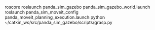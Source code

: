 roscore
roslaunch panda_sim_gazebo panda_sim_gazebo_world.launch
roslaunch panda_sim_moveit_config panda_moveit_planning_execution.launch
python ~/catkin_ws/src/panda_sim_gazebo/scripts/grasp.py
